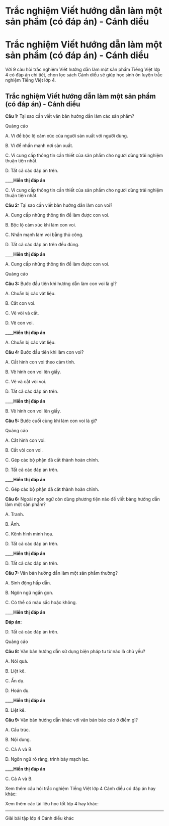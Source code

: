 # Trắc nghiệm Viết hướng dẫn làm một sản phẩm (có đáp án) - Cánh diều

# Trắc nghiệm Viết hướng dẫn làm một sản phẩm (có đáp án) - Cánh diều

Với 9 câu hỏi trắc nghiệm Viết hướng dẫn làm một sản phẩm Tiếng Việt lớp 4 có đáp án chi tiết, chọn lọc sách Cánh diều sẽ giúp học sinh ôn luyện trắc nghiệm Tiếng Việt lớp 4.

## Trắc nghiệm Viết hướng dẫn làm một sản phẩm (có đáp án) - Cánh diều

**Câu 1:** Tại sao cần viết văn bản hướng dẫn làm các sản phẩm?

Quảng cáo

A. Vì để bộc lộ cảm xúc của người sản xuất với người dùng.

B. Vì để nhấn mạnh nơi sản xuất.

C. Vì cung cấp thông tin cần thiết của sản phẩm cho người dùng trải nghiệm thuận tiện nhất.

D. Tất cả các đáp án trên.

____**Hiển thị đáp án**

C. Vì cung cấp thông tin cần thiết của sản phẩm cho người dùng trải nghiệm thuận tiện nhất.

**Câu 2:** Tại sao cần viết bản hướng dẫn làm con voi?

A. Cung cấp những thông tin để làm được con voi.

B. Bộc lộ cảm xúc khi làm con voi.

C. Nhấn mạnh làm voi bằng thủ công.

D. Tất cả các đáp án trên đều đúng.

____**Hiển thị đáp án**

A. Cung cấp những thông tin để làm được con voi.

Quảng cáo

**Câu 3:** Bước đầu tiên khi hướng dẫn làm con voi là gì?

A. Chuẩn bị các vật liệu.

B. Cắt con voi.

C. Vẽ vòi và cắt.

D. Vẽ con voi.

____**Hiển thị đáp án**

A. Chuẩn bị các vật liệu.

**Câu 4:** Bước đầu tiên khi làm con voi?

A. Cắt hình con voi theo cảm tính.

B. Vẽ hình con voi lên giấy.

C. Vẽ và cắt vòi voi.

D. Tất cả các đáp án trên.

____**Hiển thị đáp án**

B. Vẽ hình con voi lên giấy.

**Câu 5:** Bước cuối cùng khi làm con voi là gì?

Quảng cáo

A. Cắt hình con voi.

B. Cắt vòi con voi.

C. Gép các bộ phận đã cắt thành hoàn chỉnh.

D. Tất cả các đáp án trên.

____**Hiển thị đáp án**

C. Gép các bộ phận đã cắt thành hoàn chỉnh.

**Câu 6:** Ngoài ngôn ngữ còn dùng phương tiện nào để viết bảng hướng dẫn làm một sản phẩm?

A. Tranh.

B. Ảnh.

C. Kênh hình minh họa.

D. Tất cả các đáp án trên.

____**Hiển thị đáp án**

D. Tất cả các đáp án trên.

**Câu 7:** Văn bản hướng dẫn làm một sản phẩm thường?

A. Sinh động hấp dẫn.

B. Ngôn ngữ ngắn gọn.

C. Có thể có màu sắc hoặc không.

____**Hiển thị đáp án**

**Đáp án:**

D. Tất cả các đáp án trên.

Quảng cáo

**Câu 8:** Văn bản hướng dẫn sử dụng biện pháp tu từ nào là chủ yếu?

A. Nói quá.

B. Liệt kê.

C. Ẩn dụ.

D. Hoán dụ.

____**Hiển thị đáp án**

B. Liệt kê.

**Câu 9:** Văn bản hướng dẫn khác với văn bản báo cáo ở điểm gì?

A. Cấu trúc.

B. Nội dung.

C. Cả A và B.

D. Ngôn ngữ rõ ràng, trình bày mạch lạc.

____**Hiển thị đáp án**

C. Cả A và B.

Xem thêm câu hỏi trắc nghiệm Tiếng Việt lớp 4 Cánh diều có đáp án hay khác:

Xem thêm các tài liệu học tốt lớp 4 hay khác:

* * *

Giải bài tập lớp 4 Cánh diều khác
